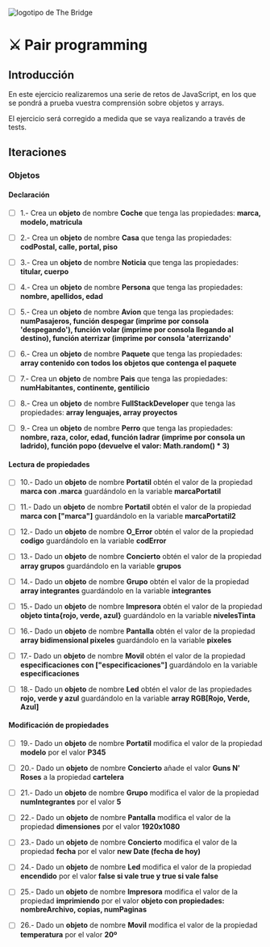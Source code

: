 ![logotipo de The Bridge](https://user-images.githubusercontent.com/27650532/77754601-e8365180-702b-11ea-8bed-5bc14a43f869.png  "logotipo de The Bridge")

# :crossed_swords: Pair programming #

## Introducción ##
En este ejercicio realizaremos una serie de retos de JavaScript, en los que se pondrá a prueba vuestra comprensión sobre objetos y arrays.

El ejercicio será corregido a medida que se vaya realizando a través de tests.

## Iteraciones ##

### Objetos ###

#### Declaración ####

- [ ] 1.- Crea un **objeto** de nombre **Coche** que tenga las propiedades: **marca, modelo, matricula**

- [ ] 2.- Crea un **objeto** de nombre **Casa** que tenga las propiedades: **codPostal, calle, portal, piso**

- [ ] 3.- Crea un **objeto** de nombre **Noticia** que tenga las propiedades: **titular, cuerpo**

- [ ] 4.- Crea un **objeto** de nombre **Persona** que tenga las propiedades: **nombre, apellidos, edad**

- [ ] 5.- Crea un **objeto** de nombre **Avion** que tenga las propiedades: **numPasajeros, función despegar (imprime por consola 'despegando'), función volar (imprime por consola llegando al destino), función aterrizar (imprime por consola 'aterrizando'**

- [ ] 6.- Crea un **objeto** de nombre **Paquete** que tenga las propiedades: **array contenido con todos los objetos que contenga el paquete**

- [ ] 7.- Crea un **objeto** de nombre **Pais** que tenga las propiedades: **numHabitantes, continente, gentilicio**

- [ ] 8.- Crea un **objeto** de nombre **FullStackDeveloper** que tenga las propiedades: **array lenguajes, array proyectos**

- [ ] 9.- Crea un **objeto** de nombre **Perro** que tenga las propiedades: **nombre, raza, color, edad, función ladrar (imprime por consola un ladrido), función popo (devuelve el valor: Math.random() * 3)**

#### Lectura de propiedades ####

- [ ] 10.- Dado un **objeto** de nombre **Portatil** obtén el valor de la propiedad **marca con .marca** guardándolo en la variable **marcaPortatil**

- [ ] 11.- Dado un **objeto** de nombre **Portatil** obtén el valor de la propiedad **marca con ["marca"]** guardándolo en la variable **marcaPortatil2**

- [ ] 12.- Dado un **objeto** de nombre **O_Error** obtén el valor de la propiedad **codigo** guardándolo en la variable **codError**

- [ ] 13.- Dado un **objeto** de nombre **Concierto** obtén el valor de la propiedad **array grupos** guardándolo en la variable **grupos**

- [ ] 14.- Dado un **objeto** de nombre **Grupo** obtén el valor de la propiedad **array integrantes** guardándolo en la variable **integrantes**

- [ ] 15.- Dado un **objeto** de nombre **Impresora** obtén el valor de la propiedad **objeto tinta{rojo, verde, azul}** guardándolo en la variable **nivelesTinta**

- [ ] 16.- Dado un **objeto** de nombre **Pantalla** obtén el valor de la propiedad **array bidimensional pixeles** guardándolo en la variable **pixeles**

- [ ] 17.- Dado un **objeto** de nombre **Movil** obtén el valor de la propiedad **especificaciones con ["especificaciones"]** guardándolo en la variable **especificaciones**

- [ ] 18.- Dado un **objeto** de nombre **Led** obtén el valor de las propiedades **rojo, verde y azul** guardándolo en la variable **array RGB[Rojo, Verde, Azul]**

#### Modificación de propiedades ####

- [ ] 19.- Dado un **objeto** de nombre **Portatil** modifica el valor de la propiedad **modelo** por el valor **P345**

- [ ] 20.- Dado un **objeto** de nombre **Concierto** añade el valor **Guns N' Roses** a la propiedad **cartelera**

- [ ] 21.- Dado un **objeto** de nombre **Grupo** modifica el valor de la propiedad **numIntegrantes** por el valor **5**

- [ ] 22.- Dado un **objeto** de nombre **Pantalla** modifica el valor de la propiedad **dimensiones** por el valor **1920x1080**

- [ ] 23.- Dado un **objeto** de nombre **Concierto** modifica el valor de la propiedad **fecha** por el valor **new Date (fecha de hoy)**

- [ ] 24.- Dado un **objeto** de nombre **Led** modifica el valor de la propiedad **encendido** por el valor **false si vale true y true si vale false**

- [ ] 25.- Dado un **objeto** de nombre **Impresora** modifica el valor de la propiedad **imprimiendo** por el valor **objeto con propiedades: nombreArchivo, copias, numPaginas**

- [ ] 26.- Dado un **objeto** de nombre **Movil** modifica el valor de la propiedad **temperatura** por el valor **20º**